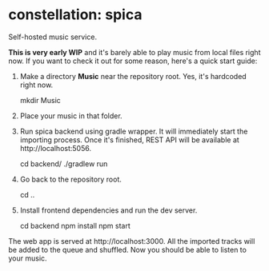 # constellation: spica
Self-hosted music service.

**This is very early WIP** and it's barely able to play music from local files right now. If you want to check it out for some reason, here's a quick start guide:

1) Make a directory **Music** near the repository root. Yes, it's hardcoded right now.

    mkdir Music

2) Place your music in that folder.

3) Run spica backend using gradle wrapper. It will immediately start the importing process. Once it's finished, REST API will be available at http://localhost:5056.

    cd backend/
    ./gradlew run

4) Go back to the repository root.

    cd ..

5) Install frontend dependencies and run the dev server.

    cd backend
    npm install
    npm start

The web app is served at http://localhost:3000. All the imported tracks will be added to the queue and shuffled. Now you should be able to listen to your music.
